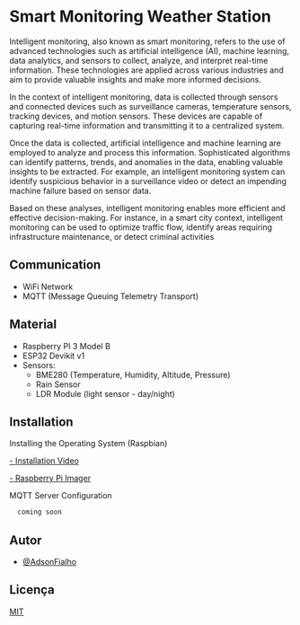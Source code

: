 
# Smart Monitoring Weather Station

Intelligent monitoring, also known as smart monitoring, refers to the use of advanced technologies such as artificial intelligence (AI), machine learning, data analytics, and sensors to collect, analyze, and interpret real-time information. These technologies are applied across various industries and aim to provide valuable insights and make more informed decisions.

In the context of intelligent monitoring, data is collected through sensors and connected devices such as surveillance cameras, temperature sensors, tracking devices, and motion sensors. These devices are capable of capturing real-time information and transmitting it to a centralized system.

Once the data is collected, artificial intelligence and machine learning are employed to analyze and process this information. Sophisticated algorithms can identify patterns, trends, and anomalies in the data, enabling valuable insights to be extracted. For example, an intelligent monitoring system can identify suspicious behavior in a surveillance video or detect an impending machine failure based on sensor data.

Based on these analyses, intelligent monitoring enables more efficient and effective decision-making. For instance, in a smart city context, intelligent monitoring can be used to optimize traffic flow, identify areas requiring infrastructure maintenance, or detect criminal activities

## Communication
 - WiFi Network
 - MQTT (Message Queuing Telemetry Transport)

## Material
 - Raspberry PI 3 Model B
 - ESP32 Devikit v1
 - Sensors:
    - BME280 (Temperature, Humidity, Altitude, Pressure)
    - Rain Sensor
    - LDR Module (light sensor - day/night)

## Installation

Installing the Operating System (Raspbian)

[ - Installation Video](https://www.raspberrypi.com/documentation/computers/getting-started.html#installing-the-operating-system)

[ - Raspberry Pi Imager](https://rptl.io/imager)
    
MQTT Server Configuration

```bash
  coming soon
```

## Autor

- [@AdsonFialho](https://www.github.com/AdsonFialho)


## Licença

[MIT](https://choosealicense.com/licenses/mit/)


